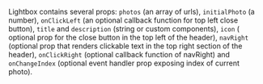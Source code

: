 Lightbox contains several props: `photos` (an array of urls), `initialPhoto` (a number), `onClickLeft` (an optional callback function for top left close button), `title` and `description` (string or custom components), `icon` ( optional prop for the close button in the top left of the header), `navRight` (optional prop that renders clickable text in the top right section of the header), `onClickRight` (optional callback function of navRight) and `onChangeIndex` (optional event handler prop exposing index of current photo).
